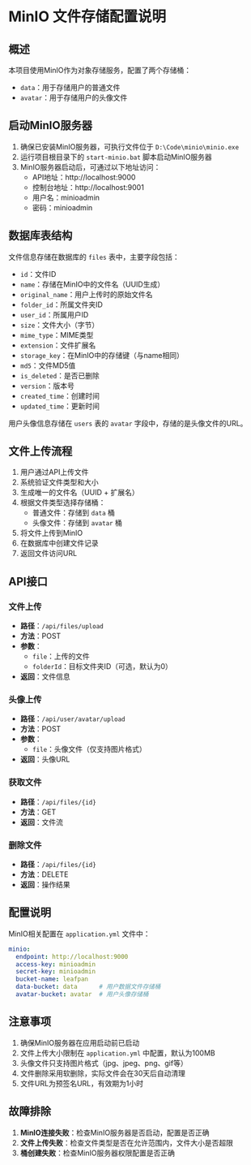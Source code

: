 # MinIO 文件存储配置说明

## 概述

本项目使用MinIO作为对象存储服务，配置了两个存储桶：
- `data`：用于存储用户的普通文件
- `avatar`：用于存储用户的头像文件

## 启动MinIO服务器

1. 确保已安装MinIO服务器，可执行文件位于 `D:\Code\minio\minio.exe`
2. 运行项目根目录下的 `start-minio.bat` 脚本启动MinIO服务器
3. MinIO服务器启动后，可通过以下地址访问：
   - API地址：http://localhost:9000
   - 控制台地址：http://localhost:9001
   - 用户名：minioadmin
   - 密码：minioadmin

## 数据库表结构

文件信息存储在数据库的 `files` 表中，主要字段包括：

- `id`：文件ID
- `name`：存储在MinIO中的文件名（UUID生成）
- `original_name`：用户上传时的原始文件名
- `folder_id`：所属文件夹ID
- `user_id`：所属用户ID
- `size`：文件大小（字节）
- `mime_type`：MIME类型
- `extension`：文件扩展名
- `storage_key`：在MinIO中的存储键（与name相同）
- `md5`：文件MD5值
- `is_deleted`：是否已删除
- `version`：版本号
- `created_time`：创建时间
- `updated_time`：更新时间

用户头像信息存储在 `users` 表的 `avatar` 字段中，存储的是头像文件的URL。

## 文件上传流程

1. 用户通过API上传文件
2. 系统验证文件类型和大小
3. 生成唯一的文件名（UUID + 扩展名）
4. 根据文件类型选择存储桶：
   - 普通文件：存储到 `data` 桶
   - 头像文件：存储到 `avatar` 桶
5. 将文件上传到MinIO
6. 在数据库中创建文件记录
7. 返回文件访问URL

## API接口

### 文件上传

- **路径**：`/api/files/upload`
- **方法**：POST
- **参数**：
  - `file`：上传的文件
  - `folderId`：目标文件夹ID（可选，默认为0）
- **返回**：文件信息

### 头像上传

- **路径**：`/api/user/avatar/upload`
- **方法**：POST
- **参数**：
  - `file`：头像文件（仅支持图片格式）
- **返回**：头像URL

### 获取文件

- **路径**：`/api/files/{id}`
- **方法**：GET
- **返回**：文件流

### 删除文件

- **路径**：`/api/files/{id}`
- **方法**：DELETE
- **返回**：操作结果

## 配置说明

MinIO相关配置在 `application.yml` 文件中：

```yaml
minio:
  endpoint: http://localhost:9000
  access-key: minioadmin
  secret-key: minioadmin
  bucket-name: leafpan
  data-bucket: data      # 用户数据文件存储桶
  avatar-bucket: avatar  # 用户头像存储桶
```

## 注意事项

1. 确保MinIO服务器在应用启动前已启动
2. 文件上传大小限制在 `application.yml` 中配置，默认为100MB
3. 头像文件只支持图片格式（jpg、jpeg、png、gif等）
4. 文件删除采用软删除，实际文件会在30天后自动清理
5. 文件URL为预签名URL，有效期为1小时

## 故障排除

1. **MinIO连接失败**：检查MinIO服务器是否启动，配置是否正确
2. **文件上传失败**：检查文件类型是否在允许范围内，文件大小是否超限
3. **桶创建失败**：检查MinIO服务器权限配置是否正确